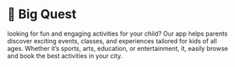 # 🧙 Big Quest

looking for fun and engaging activities for your child? Our app helps parents discover exciting events, classes, and experiences tailored for kids of all ages. Whether it’s sports, arts, education, or entertainment, it, easily browse and book the best activities in your city.
